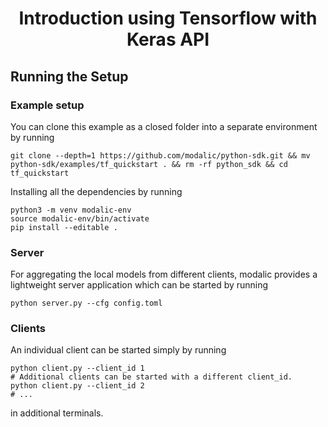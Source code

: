 <h1 align="center">
  <b> Introduction using Tensorflow with Keras API </b><br>
</h1>


## Running the Setup

### Example setup
You can clone this example as a closed folder into a separate environment by running
```
git clone --depth=1 https://github.com/modalic/python-sdk.git && mv python-sdk/examples/tf_quickstart . && rm -rf python_sdk && cd tf_quickstart
```
Installing all the dependencies by running
```
python3 -m venv modalic-env
source modalic-env/bin/activate
pip install --editable .
```

### Server
For aggregating the local models from different clients, modalic provides a lightweight server application
which can be started by running
```
python server.py --cfg config.toml
```

### Clients
An individual client can be started simply by running
```shell
python client.py --client_id 1
# Additional clients can be started with a different client_id.
python client.py --client_id 2
# ...
```
in additional terminals.
